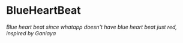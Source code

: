 # BlueHeartBeat
*Blue heart beat since whatapp doesn't have blue heart beat just red, inspired by Ganiaya*
